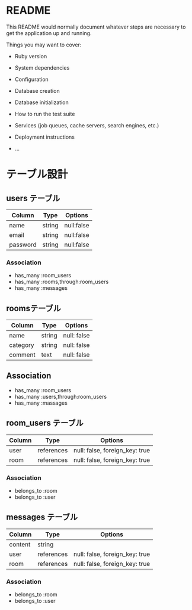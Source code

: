 # README

This README would normally document whatever steps are necessary to get the
application up and running.

Things you may want to cover:

* Ruby version

* System dependencies

* Configuration

* Database creation

* Database initialization

* How to run the test suite

* Services (job queues, cache servers, search engines, etc.)

* Deployment instructions

* ...

# テーブル設計

## users テーブル

|Column  | Type  |Options    |
| ------ | ----- | --------- |
| name   | string| null:false|
| email  | string| null:false|
|password| string| null:false|

### Association

- has_many :room_users
- has_many :rooms,through:room_users
- has_many :messages

## roomsテーブル

| Column  | Type   | Options     |
| ------- | ------ | ----------- |
| name    | string | null: false |
| category| string | null: false |
| comment | text   | null: false |


## Association

- has_many :room_users
- has_many :users,through:room_users
- has_many :massages


## room_users テーブル

| Column | Type       | Options                        |
| ------ | ---------- | ------------------------------ |
| user   | references | null: false, foreign_key: true |
| room   | references | null: false, foreign_key: true |

### Association

- belongs_to :room
- belongs_to :user

## messages テーブル

| Column  | Type       | Options                        |
| ------- | ---------- | ------------------------------ |
| content | string     |                                |
| user    | references | null: false, foreign_key: true |
| room    | references | null: false, foreign_key: true |

### Association

- belongs_to :room
- belongs_to :user
